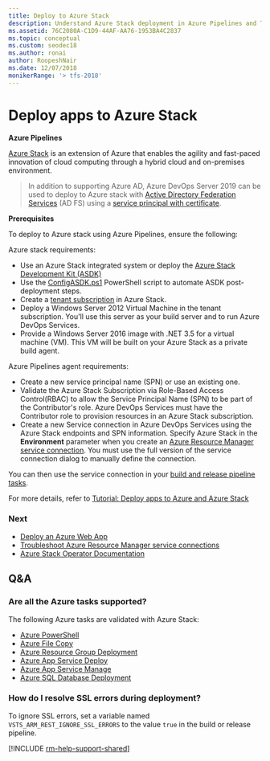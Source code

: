 ```yaml
---
title: Deploy to Azure Stack
description: Understand Azure Stack deployment in Azure Pipelines and Team Foundation Server (TFS)
ms.assetid: 76C2080A-C1D9-44AF-AA76-1953BA4C2837
ms.topic: conceptual
ms.custom: seodec18
ms.author: ronai
author: RoopeshNair
ms.date: 12/07/2018
monikerRange: '> tfs-2018'
---
```


# Deploy apps to Azure Stack

**Azure Pipelines**

[Azure Stack](https://azure.microsoft.com/overview/azure-stack/)
is an extension of Azure that enables the agility and fast-paced innovation of cloud computing
through a hybrid cloud and on-premises environment.

> In addition to supporting Azure AD, Azure DevOps Server 2019 can be used to deploy to Azure stack with [Active Directory Federation Services](/azure/azure-stack/azure-stack-create-service-principals#create-a-service-principal-that-uses-a-client-secret-credential) (AD FS) using a [service principal with certificate](https://docs.microsoft.com/azure/devops/release-notes/2018/sprint-141-update#create-azure-service-connection-with-service-principal-that-authenticates-with-a-certificate).

**Prerequisites**

To deploy to Azure stack using Azure Pipelines, ensure the following:

Azure stack requirements:

- Use an Azure Stack integrated system or deploy the [Azure Stack Development Kit (ASDK)](https://docs.microsoft.com/azure-stack/asdk/asdk-install)
- Use the [ConfigASDK.ps1](https://github.com/esache/Azure-Stack/blob/master/Scripts/ConfigASDK.ps1) PowerShell script to automate ASDK post-deployment steps.
- Create a [tenant subscription](https://docs.microsoft.com/azure-stack/operator/azure-stack-subscribe-plan-provision-vm) in Azure Stack.
- Deploy a Windows Server 2012 Virtual Machine in the tenant subscription. You'll use this server as your build server and to run Azure DevOps Services.
- Provide a Windows Server 2016 image with .NET 3.5 for a virtual machine (VM). This VM will be built on your Azure Stack as a private build agent.

Azure Pipelines agent requirements:

- Create a new service principal name (SPN) or use an existing one.
- Validate the Azure Stack Subscription via Role-Based Access Control(RBAC) to allow the Service Principal Name (SPN) to be part of the Contributor's role. Azure DevOps Services must have the Contributor role to provision resources in an Azure Stack subscription.
- Create a new Service connection in Azure DevOps Services using the Azure Stack endpoints and SPN information.
  Specify Azure Stack in the **Environment** parameter when you create an [Azure Resource Manager service connection](../library/connect-to-azure.md).
  You must use the full version of the service connection dialog to manually define the connection.

You can then use the service connection in your [build and release pipeline tasks](../tasks/index.md).

For more details, refer to [Tutorial: Deploy apps to Azure and Azure Stack](https://docs.microsoft.com/azure-stack/user/azure-stack-solution-pipeline)

### Next

- [Deploy an Azure Web App](../apps/cd/deploy-webdeploy-webapps.md)
- [Troubleshoot Azure Resource Manager service connections](../release/azure-rm-endpoint.md)
- [Azure Stack Operator Documentation](/azure/azure-stack/)

## Q&A

### Are all the Azure tasks supported?

The following Azure tasks are validated with Azure Stack:

- [Azure PowerShell](../tasks/deploy/azure-powershell.md)
- [Azure File Copy](../tasks/deploy/azure-file-copy.md)
- [Azure Resource Group Deployment](../tasks/deploy/azure-resource-group-deployment.md)
- [Azure App Service Deploy](../tasks/deploy/azure-rm-web-app-deployment.md)
- [Azure App Service Manage](../tasks/deploy/azure-app-service-manage.md)
- [Azure SQL Database Deployment](../tasks/deploy/sql-azure-dacpac-deployment.md)

### How do I resolve SSL errors during deployment?

To ignore SSL errors, set a variable named `VSTS_ARM_REST_IGNORE_SSL_ERRORS` to the value `true` in the build or release pipeline.

[!INCLUDE [rm-help-support-shared](../includes/rm-help-support-shared.md)]
